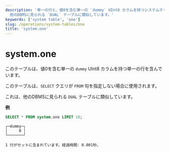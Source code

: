 ```yaml
---
description: '単一の行と、値0を含む単一の `dummy` UInt8 カラムを持つシステムテーブル。
  他のDBMSに見られる `DUAL` テーブルに類似しています。'
keywords: ['system table', 'one']
slug: /operations/system-tables/one
title: 'system.one'
---
```



# system.one

このテーブルは、値0を含む単一の `dummy` UInt8 カラムを持つ単一の行を含んでいます。

このテーブルは、`SELECT` クエリが `FROM` 句を指定しない場合に使用されます。

これは、他のDBMSに見られる `DUAL` テーブルに類似しています。

**例**

```sql
SELECT * FROM system.one LIMIT 10;
```

```response
┌─dummy─┐
│     0 │
└───────┘

1 行がセットに含まれています。経過時間: 0.001秒。
```
